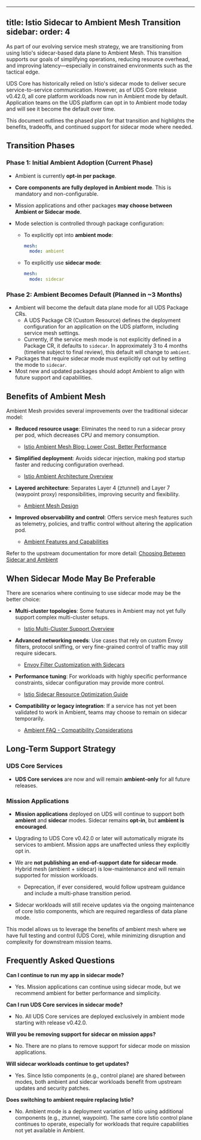 ---
title: Istio Sidecar to Ambient Mesh Transition
sidebar:
    order: 4
--------

As part of our evolving service mesh strategy, we are transitioning from using Istio's sidecar-based data plane to Ambient Mesh. This transition supports our goals of simplifying operations, reducing resource overhead, and improving latency—especially in constrained environments such as the tactical edge.

UDS Core has historically relied on Istio's sidecar mode to deliver secure service-to-service communication. However, as of UDS Core release v0.42.0, all core platform workloads now run in Ambient mode by default. Application teams on the UDS platform can opt in to Ambient mode today and will see it become the default over time.

This document outlines the phased plan for that transition and highlights the benefits, tradeoffs, and continued support for sidecar mode where needed.

## Transition Phases

### Phase 1: Initial Ambient Adoption (Current Phase)

* Ambient is currently **opt-in per package**.
* **Core components are fully deployed in Ambient mode**. This is mandatory and non-configurable.
* Mission applications and other packages **may choose between Ambient or Sidecar mode**.
* Mode selection is controlled through package configuration:

  * To explicitly opt into **ambient mode**:

    ```yaml
    mesh:
      mode: ambient
    ```
  * To explicitly use **sidecar mode**:

    ```yaml
    mesh:
      mode: sidecar
    ```

### Phase 2: Ambient Becomes Default (Planned in \~3 Months)

* Ambient will become the default data plane mode for all UDS Package CRs.
    * A UDS Package CR (Custom Resource) defines the deployment configuration for an application on the UDS platform, including service mesh settings.
    * Currently, if the service mesh mode is not explicitly defined in a Package CR, it defaults to `sidecar`. In approximately 3 to 4 months (timeline subject to final review), this default will change to `ambient`.
* Packages that require sidecar mode must explicitly opt out by setting the mode to `sidecar`.
* Most new and updated packages should adopt Ambient to align with future support and capabilities.

## Benefits of Ambient Mesh

Ambient Mesh provides several improvements over the traditional sidecar model:

* **Reduced resource usage**: Eliminates the need to run a sidecar proxy per pod, which decreases CPU and memory consumption.

  * [Istio Ambient Mesh Blog: Lower Cost, Better Performance](https://istio.io/latest/blog/2022/introducing-ambient-mesh/#lower-cost-better-performance)
* **Simplified deployment**: Avoids sidecar injection, making pod startup faster and reducing configuration overhead.

  * [Istio Ambient Architecture Overview](https://istio.io/latest/docs/ambient/what-is-ambient/#architecture-overview)
* **Layered architecture**: Separates Layer 4 (ztunnel) and Layer 7 (waypoint proxy) responsibilities, improving security and flexibility.

  * [Ambient Mesh Design](https://istio.io/latest/docs/ambient/)
* **Improved observability and control**: Offers service mesh features such as telemetry, policies, and traffic control without altering the application pod.

  * [Ambient Features and Capabilities](https://istio.io/latest/docs/ambient/faq/#ambient-features)

Refer to the upstream documentation for more detail:
[Choosing Between Sidecar and Ambient](https://istio.io/latest/docs/overview/dataplane-modes/#choosing-between-sidecar-and-ambient)

## When Sidecar Mode May Be Preferable

There are scenarios where continuing to use sidecar mode may be the better choice:

* **Multi-cluster topologies**: Some features in Ambient may not yet fully support complex multi-cluster setups.

  * [Istio Multi-Cluster Support Overview](https://istio.io/latest/docs/setup/install/multicluster/)
* **Advanced networking needs**: Use cases that rely on custom Envoy filters, protocol sniffing, or very fine-grained control of traffic may still require sidecars.

  * [Envoy Filter Customization with Sidecars](https://istio.io/latest/docs/reference/config/networking/envoy-filter/)
* **Performance tuning**: For workloads with highly specific performance constraints, sidecar configuration may provide more control.

  * [Istio Sidecar Resource Optimization Guide](https://istio.io/latest/docs/ops/deployment/performance-and-scalability/)
* **Compatibility or legacy integration**: If a service has not yet been validated to work in Ambient, teams may choose to remain on sidecar temporarily.

  * [Ambient FAQ - Compatibility Considerations](https://istio.io/latest/docs/ambient/faq/#ambient-compatibility)

## Long-Term Support Strategy

### UDS Core Services

* **UDS Core services** are now and will remain **ambient-only** for all future releases.

### Mission Applications

* **Mission applications** deployed on UDS will continue to support both **ambient** and **sidecar** modes. Sidecar remains **opt-in**, but **ambient is encouraged**.

* Upgrading to UDS Core v0.42.0 or later will automatically migrate its services to ambient. Mission apps are unaffected unless they explicitly opt in.
* We are **not publishing an end-of-support date for sidecar mode**. Hybrid mesh (ambient + sidecar) is low-maintenance and will remain supported for mission workloads.
    * Deprecation, if ever considered, would follow upstream guidance and include a multi-phase transition period.
* Sidecar workloads will still receive updates via the ongoing maintenance of core Istio components, which are required regardless of data plane mode.

This model allows us to leverage the benefits of ambient mesh where we have full testing and control (UDS Core), while minimizing disruption and complexity for downstream mission teams.

## Frequently Asked Questions

**Can I continue to run my app in sidecar mode?**
* Yes. Mission applications can continue using sidecar mode, but we recommend ambient for better performance and simplicity.

**Can I run UDS Core services in sidecar mode?**
* No. All UDS Core services are deployed exclusively in ambient mode starting with release v0.42.0.

**Will you be removing support for sidecar on mission apps?**
* No. There are no plans to remove support for sidecar mode on mission applications.

**Will sidecar workloads continue to get updates?**
* Yes. Since Istio components (e.g., control plane) are shared between modes, both ambient and sidecar workloads benefit from upstream updates and security patches.

**Does switching to ambient require replacing Istio?**
* No. Ambient mode is a deployment variation of Istio using additional components (e.g., ztunnel, waypoint). The same core Istio control plane continues to operate, especially for workloads that require capabilities not yet available in Ambient.
